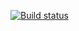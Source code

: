 [![Build status](https://ci.appveyor.com/api/projects/status/4d3fn5iit7pfpc26?svg=true)](https://ci.appveyor.com/project/MrBlackDay/hw-avto-5-2-01)
